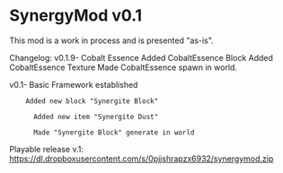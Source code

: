 SynergyMod v0.1
==========
This mod is a work in process and is presented "as-is".

Changelog:
v0.1.9- Cobalt Essence
     Added CobaltEssence Block
     Added CobaltEssence Texture
     Made CobaltEssence spawn in world.



v0.1- Basic Framework established
     
     	Added new block "Synergite Block"
      
          Added new item "Synergite Dust"
      
          Made "Synergite Block" generate in world
          
          



Playable release v.1: https://dl.dropboxusercontent.com/s/0pjjshrapzx6932/synergymod.zip
